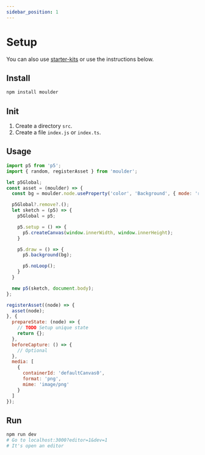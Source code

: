 ```yaml
---
sidebar_position: 1
---
```


# Setup

You can also use [starter-kits](/) or use the instructions below.

## Install

```bash npm2yarn
npm install moulder
```

## Init

  1. Create a directory ```src```.
  2. Create a file ```index.js``` or ```index.ts```.

## Usage

```js
import p5 from 'p5';
import { random, registerAsset } from 'moulder';

let p5Global;
const asset = (moulder) => {
  const bg = moulder.node.useProperty('color', 'Background', { mode: 'rnd' });

  p5Global?.remove?.();
  let sketch = (p5) => {
    p5Global = p5;

    p5.setup = () => {
      p5.createCanvas(window.innerWidth, window.innerHeight);
    }

    p5.draw = () => {
      p5.background(bg);

      p5.noLoop();
    }
  }

  new p5(sketch, document.body);
};

registerAsset((node) => {
  asset(node);
}, {
  prepareState: (node) => {
    // TODO Setup unique state
    return {};
  },
  beforeCapture: () => {
    // Optional
  },
  media: [
    {
      containerId: 'defaultCanvas0',
      format: 'png',
      mime: 'image/png'
    }
  ]
});
```

## Run
```bash
npm run dev
# Go to localhost:3000?editor=1&dev=1
# It's open an editor
```

